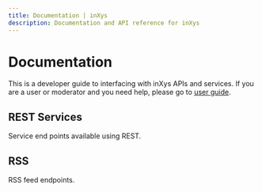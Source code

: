```yaml
---
title: Documentation | inXys
description: Documentation and API reference for inXys
---
```


# Documentation

This is a developer guide to interfacing with inXys APIs and services. If you are a user or moderator and you need help, please go to [user guide](/help/).

## REST Services

Service end points available using REST.

## RSS

RSS feed endpoints.

